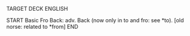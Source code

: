 TARGET DECK
ENGLISH

START
Basic
Fro
Back: adv. Back (now only in to and fro: see *to). [old norse: related to *from]
END
